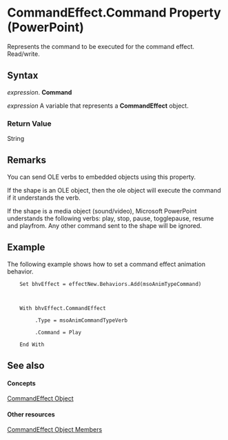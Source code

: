 
# CommandEffect.Command Property (PowerPoint)

Represents the command to be executed for the command effect. Read/write.


## Syntax

 _expression_. **Command**

 _expression_ A variable that represents a **CommandEffect** object.


### Return Value

String


## Remarks

You can send OLE verbs to embedded objects using this property.

If the shape is an OLE object, then the ole object will execute the command if it understands the verb.

If the shape is a media object (sound/video), Microsoft PowerPoint understands the following verbs: play, stop, pause, togglepause, resume and playfrom. Any other command sent to the shape will be ignored.


## Example

The following example shows how to set a command effect animation behavior.


```
    Set bhvEffect = effectNew.Behaviors.Add(msoAnimTypeCommand)

 

    With bhvEffect.CommandEffect

         .Type = msoAnimCommandTypeVerb

         .Command = Play

    End With
```


## See also


#### Concepts


[CommandEffect Object](2ae803e4-1c94-46d0-45ac-38a62dc15b00.md)
#### Other resources


[CommandEffect Object Members](286951b6-7632-de87-ecb8-847dc3b05758.md)
